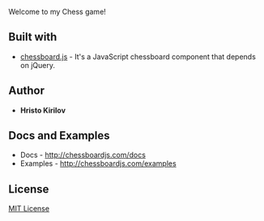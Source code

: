 Welcome to my Chess game!

## Built with

* [chessboard.js](https://chessboardjs.com/index.html) - It's a JavaScript chessboard component that depends on jQuery.

## Author

* **Hristo Kirilov**

## Docs and Examples

- Docs - <http://chessboardjs.com/docs>
- Examples - <http://chessboardjs.com/examples>

## License

[MIT License](LICENSE.md)

[jQuery]:https://jquery.com/
[chessboardjs.com]:http://chessboardjs.com
[chess.js]:https://github.com/jhlywa/chess.js
[Example 5000]:http://chessboardjs.com/examples#5000
